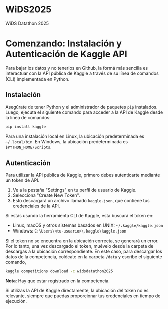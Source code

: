 # WiDS2025
WiDS Datathon 2025

# Comenzando: Instalación y Autenticación de Kaggle API

Para bajar los datos y no tenerlos en Github, la formá más sencilla es interactuar con la API pública de Kaggle a través de su línea de comandos (CLI) implementada en Python.

## Instalación

Asegúrate de tener Python y el administrador de paquetes `pip` instalados. Luego, ejecuta el siguiente comando para acceder a la API de Kaggle desde la línea de comandos:

```bash
pip install kaggle
```


Para una instalación local en Linux, la ubicación predeterminada es `~/.local/bin`. En Windows, la ubicación predeterminada es `$PYTHON_HOME/Scripts`.

## Autenticación

Para utilizar la API pública de Kaggle, primero debes autenticarte mediante un token de API.

1. Ve a la pestaña "Settings" en tu perfil de usuario de Kaggle.
2. Selecciona "Create New Token".
3. Esto descargará un archivo llamado `kaggle.json`, que contiene tus credenciales de la API.

Si estás usando la herramienta CLI de Kaggle, esta buscará el token en:

* Linux, macOS y otros sistemas basados en UNIX: `~/.kaggle/kaggle.json`
* Windows: `C:\Users\<tu-usuario>\.kaggle\kaggle.json`

Si el token no se encuentra en la ubicación correcta, se generará un error. Por lo tanto, una vez descargado el token, muévelo desde la carpeta de descargas a la ubicación correspondiente. En este caso, para descargar los datos de la competencia, colócate en la carpeta `/data` y escribe el siguiente comando,

```bash
kaggle competitions download -c widsdatathon2025
```

**Nota**: Hay que estar registrado en la competencia.

Si utilizas la API de Kaggle directamente, la ubicación del token no es relevante, siempre que puedas proporcionar tus credenciales en tiempo de ejecución.

